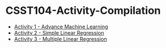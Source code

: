 # CSST104-Activity-Compilation
<ul>
<li><a href="https://github.com/sancon-simon/CSST104-Activity-Compilation/tree/main/Activity_Compilation/Activity_1_Advance_Machine_Learning_(SanconS).ipynb" target = "_blank">Activity 1 - Advance Machine Learning</a></li>
<li><a href="https://github.com/sancon-simon/CSST104-Activity_2_Simple_Linear_Regression(SanconS).ipynb" target = "_blank">Activity 2 - Simple Linear Regression</a></li>
<li><a href="https://github.com/sancon-simon/CSST104-Activity_3_Multiple_Linear_Regression(SanconS).ipynb" target = "_blank">Activity 3 - Multiple Linear Regression</a></li>
<ul>

